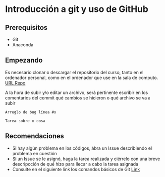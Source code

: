 # Introducción a git y uso de GitHub

## Prerequisitos
* Git
* Anaconda

## Empezando

Es necesario clonar o descargar el repositorio del curso, tanto en el ordenador personal, como en el ordenador que use en la sala de computo.
[URL Repo](https://github.com/programacion-2-2019-1/Prueba-1.git)

A la hora de subir y/o editar un archivo, será pertinente escribir en los comentarios del commit qué cambios se hicieron o qué archivo se va a subir
```
Arreglo de bug línea #x

Tarea sobre x cosa
```
## Recomendaciones
* Si hay algún problema en los códigos, ábra un Issue describiendo el problema en cuestión
* Si un Issue se le asignó, haga la tarea realizada y ciérrelo con una breve descripcción de qué hizo para llecar a cabo la tarea asignada
* Consulte en el siguiente link los comandos básicos de Git [Link](https://github.com/joshnh/Git-Commands)

